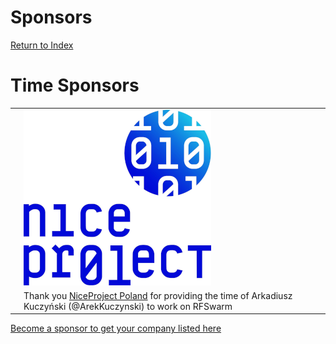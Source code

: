 # Sponsors
[Return to Index](README.md)

# Time Sponsors

| 	 | 	  | 	 |
|----|----|----|
| 	 |[![Image](Images/Sponsor_NiceProject_300.png)](https://niceproject.eu/)|
| 	 |Thank you [NiceProject Poland](https://niceproject.eu/) for providing the time of Arkadiusz Kuczyński (@ArekKuczynski) to work on RFSwarm|


[Become a sponsor to get your company listed here](https://github.com/sponsors/damies13?frequency=recurring&sponsor=damies13)
